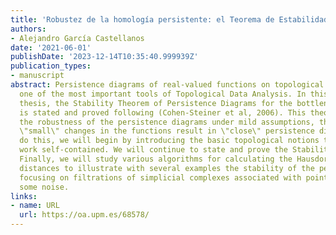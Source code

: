```yaml
---
title: 'Robustez de la homología persistente: el Teorema de Estabilidad'
authors:
- Alejandro García Castellanos
date: '2021-06-01'
publishDate: '2023-12-14T10:35:40.999939Z'
publication_types:
- manuscript
abstract: Persistence diagrams of real-valued functions on topological spaces are
  one of the most important tools of Topological Data Analysis. In this undergraduate
  thesis, the Stability Theorem of Persistence Diagrams for the bottleneck distance
  is stated and proved following (Cohen-Steiner et al, 2006). This theorem guarantees
  the robustness of the persistence diagrams under mild assumptions, that is, that
  \"small\" changes in the functions result in \"close\" persistence diagrams. To
  do this, we will begin by introducing the basic topological notions to make this
  work self-contained. We will continue to state and prove the Stability Theorem.
  Finally, we will study various algorithms for calculating the Hausdorff and bottleneck
  distances to illustrate with several examples the stability of the persistence diagrams,
  focusing on filtrations of simplicial complexes associated with point clouds with
  some noise.
links:
- name: URL
  url: https://oa.upm.es/68578/
---
```

